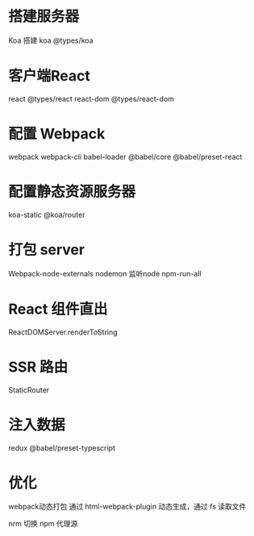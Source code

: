 # 搭建服务器
Koa 搭建
koa @types/koa

# 客户端React
react @types/react react-dom @types/react-dom


# 配置 Webpack
webpack webpack-cli
babel-loader @babel/core @babel/preset-react

# 配置静态资源服务器
koa-static @koa/router

# 打包 server
Webpack-node-externals
nodemon 监听node
npm-run-all

# React 组件直出
ReactDOMServer.renderToString

# SSR 路由
StaticRouter

# 注入数据
redux @babel/preset-typescript

# 优化
webpack动态打包 通过 html-webpack-plugin 动态生成，通过 fs 读取文件

nrm 切换 npm 代理源
